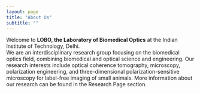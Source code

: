```yaml
---
layout: page
title: "About Us"
subtitle: ""
---
```


Welcome to **LOBO, the Laboratory of Biomedical Optics** at the Indian Institute of Technology, Delhi.   
We are an interdisciplinary research group focusing on the biomedical optics field, combining biomedical and optical science and engineering. 
Our research interests include optical coherence tomography, microscopy, polarization engineering, and three-dimensional polarization-sensitive microscopy for label-free imaging of small animals. 
More information about our research can be found in the Research Page section.